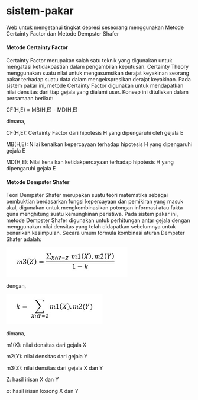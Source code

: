 # sistem-pakar
Web untuk mengetahui tingkat depresi seseorang menggunakan Metode Certainty Factor dan  Metode Dempster Shafer

#### Metode Certainty Factor

Certainty Factor merupakan salah satu teknik yang digunakan untuk mengatasi ketidakpastian dalam pengambilan keputusan. Certainty Theory menggunakan suatu nilai untuk mengasumsikan derajat keyakinan seorang pakar terhadap suatu data dalam mengekspresikan derajat keyakinan. Pada sistem pakar ini, metode Certainty Factor digunakan untuk mendapatkan nilai densitas dari tiap gejala yang dialami user. Konsep ini dituliskan dalam persamaan berikut:

CF(H,E) = MB(H,E) - MD(H,E)

dimana,

CF(H,E): Certainty Factor dari hipotesis H yang dipengaruhi oleh gejala E

MB(H,E): Nilai kenaikan kepercayaan terhadap hipotesis H yang dipengaruhi gejala E

MD(H,E): Nilai kenaikan ketidakpercayaan terhadap hipotesis H yang dipengaruhi gejala E

  
  

#### Metode Dempster Shafer

Teori Dempster Shafer merupakan suatu teori matematika sebagai pembuktian berdasarkan fungsi kepercayaan dan pemikiran yang masuk akal, digunakan untuk mengkombinasikan potongan informasi atau fakta guna menghitung suatu kemungkinan peristiwa. Pada sistem pakar ini, metode Dempster Shafer digunakan untuk perhitungan antar gejala dengan menggunakan nilai densitas yang telah didapatkan sebelumnya untuk penarikan kesimpulan. Secara umum formula kombinasi aturan Dempster Shafer adalah:

![](img/dempster1.jpg)

dengan,

![](img/dempster2.jpg)

dimana,

m1(X): nilai densitas dari gejala X

m2(Y): nilai densitas dari gejala Y

m3(Z): nilai densitas dari gejala X dan Y

Z: hasil irisan X dan Y

∅: hasil irisan kosong X dan Y
